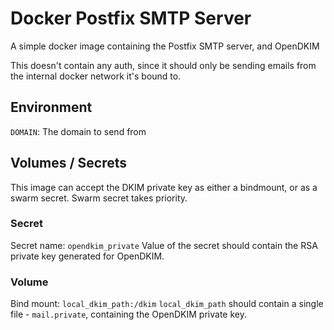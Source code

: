 # Docker Postfix SMTP Server

A simple docker image containing the Postfix SMTP server, and OpenDKIM

This doesn't contain any auth, since it should only be sending emails from the internal docker network it's bound to.

## Environment
`DOMAIN`: The domain to send from

## Volumes / Secrets
This image can accept the DKIM private key as either a bindmount, or as a swarm secret. Swarm secret takes priority.

### Secret
Secret name: `opendkim_private`
Value of the secret should contain the RSA private key generated for OpenDKIM.

### Volume
Bind mount: `local_dkim_path:/dkim`
`local_dkim_path` should contain a single file - `mail.private`, containing the OpenDKIM private key.
